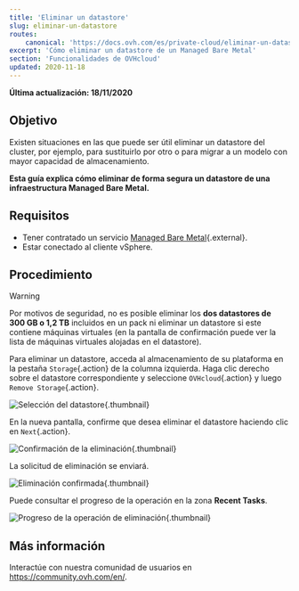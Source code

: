 ```yaml
---
title: 'Eliminar un datastore'
slug: eliminar-un-datastore
routes:
    canonical: 'https://docs.ovh.com/es/private-cloud/eliminar-un-datastore/'
excerpt: 'Cómo eliminar un datastore de un Managed Bare Metal'
section: 'Funcionalidades de OVHcloud'
updated: 2020-11-18
---
```


**Última actualización: 18/11/2020**

## Objetivo

Existen situaciones en las que puede ser útil eliminar un datastore del cluster, por ejemplo, para sustituirlo por otro o para migrar a un modelo con mayor capacidad de almacenamiento.

**Esta guía explica cómo eliminar de forma segura un datastore de una infraestructura Managed Bare Metal.**

## Requisitos

* Tener contratado un servicio [Managed Bare Metal](https://www.ovhcloud.com/es-es/managed-bare-metal/){.external}.
* Estar conectado al cliente vSphere.

## Procedimiento

> [!warning]
>
> Por motivos de seguridad, no es posible eliminar los **dos datastores de 300 GB o 1,2 TB** incluidos en un pack ni eliminar un datastore si este contiene máquinas virtuales (en la pantalla de confirmación puede ver la lista de máquinas virtuales alojadas en el datastore).
>

Para eliminar un datastore, acceda al almacenamiento de su plataforma en la pestaña `Storage`{.action} de la columna izquierda. Haga clic derecho sobre el datastore correspondiente y seleccione `OVHcloud`{.action} y luego `Remove Storage`{.action}.

![Selección del datastore](images/removedatastore01.png){.thumbnail}

En la nueva pantalla,  confirme que desea eliminar el datastore haciendo clic en `Next`{.action}.

![Confirmación de la eliminación](images/removedatastore02.png){.thumbnail}

La solicitud de eliminación se enviará.

![Eliminación confirmada](images/removedatastore03.png){.thumbnail}

Puede consultar el progreso de la operación en la zona **Recent Tasks**.

![Progreso de la operación de eliminación](images/removedatastore04.png){.thumbnail}

## Más información

Interactúe con nuestra comunidad de usuarios en <https://community.ovh.com/en/>.
